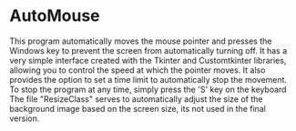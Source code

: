 # AutoMouse
This program automatically moves the mouse pointer and presses the Windows key to prevent the screen from automatically turning off. It has a very simple interface created with the Tkinter and Customtkinter libraries, allowing you to control the speed at which the pointer moves. It also provides the option to set a time limit to automatically stop the movement. To stop the program at any time, simply press the 'S' key on the keyboard
The file "ResizeClass" serves to automatically adjust the size of the background image based on the screen size, its not used in the final version.
